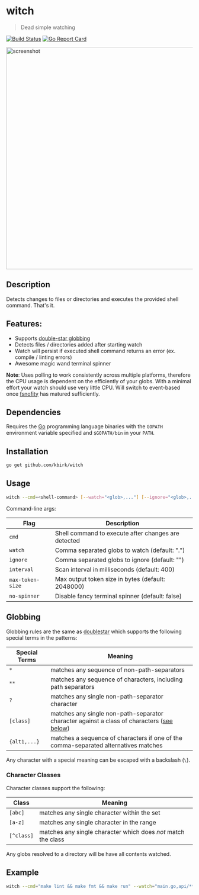 # witch

> Dead simple watching

[![Build Status](https://travis-ci.org/unchartedsoftware/witch.svg?branch=master)](https://travis-ci.org/unchartedsoftware/witch)
[![Go Report Card](https://goreportcard.com/badge/github.com/kbirk/witch)](https://goreportcard.com/report/github.com/kbirk/witch)

<img width="600" src="https://rawgit.com/unchartedsoftware/witch/master/screenshot.gif" alt="screenshot" />

## Description

Detects changes to files or directories and executes the provided shell command. That's it.

## Features:
- Supports [double-star globbing](https://github.com/bmatcuk/doublestar)
- Detects files / directories added after starting watch
- Watch will persist if executed shell command returns an error (ex. compile / linting errors)
- Awesome magic wand terminal spinner

**Note**: Uses polling to work consistently across multiple platforms, therefore the CPU usage is dependent on the efficiently of your globs. With a minimal effort your watch should use very little CPU. Will switch to event-based once [fsnofity](https://github.com/fsnotify/fsnotify) has matured sufficiently.

## Dependencies

Requires the [Go](https://golang.org/) programming language binaries with the `GOPATH` environment variable specified and `$GOPATH/bin` in your `PATH`.

## Installation

```bash
go get github.com/kbirk/witch
```

## Usage

```bash
witch --cmd=<shell-command> [--watch="<glob>,..."] [--ignore="<glob>,..."] [--interval=<milliseconds>]
```

Command-line args:

Flag             | Description
---------------- | -------
`cmd`            | Shell command to execute after changes are detected
`watch`          | Comma separated globs to watch (default: ".")
`ignore`         | Comma separated globs to ignore (default: "")
`interval`       | Scan interval in milliseconds (default: 400)
`max-token-size` | Max output token size in bytes (default: 2048000)
`no-spinner`     | Disable fancy terminal spinner (default: false)

## Globbing

Globbing rules are the same as [doublestar](https://github.com/bmatcuk/doublestar) which supports the following special terms in the patterns:

Special Terms | Meaning
------------- | -------
`*`           | matches any sequence of non-path-separators
`**`          | matches any sequence of characters, including path separators
`?`           | matches any single non-path-separator character
`[class]`     | matches any single non-path-separator character against a class of characters ([see below](#character-classes))
`{alt1,...}`  | matches a sequence of characters if one of the comma-separated alternatives matches

Any character with a special meaning can be escaped with a backslash (`\`).

### Character Classes

Character classes support the following:

Class      | Meaning
---------- | -------
`[abc]`    | matches any single character within the set
`[a-z]`    | matches any single character in the range
`[^class]` | matches any single character which does *not* match the class

Any globs resolved to a directory will be have all contents watched.

## Example

```bash
witch --cmd="make lint && make fmt && make run" --watch="main.go,api/**/*.go"
```
